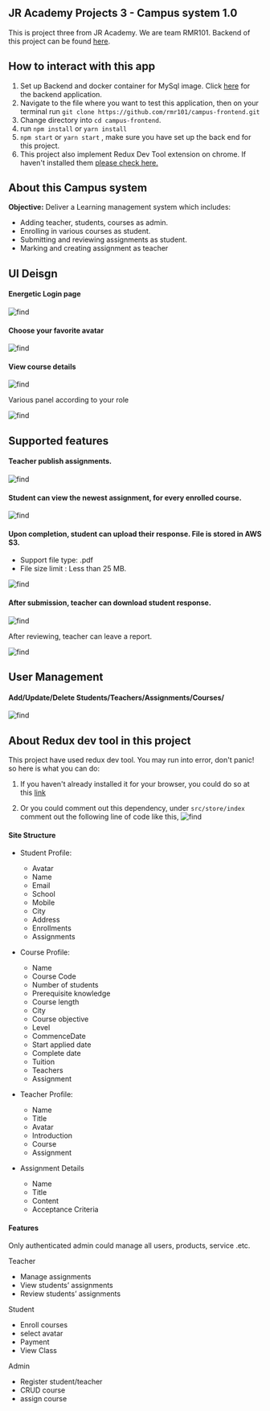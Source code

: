 ## JR Academy Projects 3 - Campus system 1.0 

This is project three from JR Academy. We are team RMR101.
Backend of this project can be found [here](https://github.com/rmr101/campus-backend).

## How to interact with this app

1. Set up Backend and docker container for MySql image. Click [here](https://github.com/rmr101/campus-backend) for the backend application.
2. Navigate to the file where you want to test this application, then on your terminal run `git clone https://github.com/rmr101/campus-frontend.git`
3. Change directory into `cd campus-frontend`.
4. run `npm install` or `yarn install`
5. `npm start` or `yarn start` , make sure you have set up the back end for this project.
6. This project also implement Redux Dev Tool extension on chrome. If haven't installed them [please check here.](#about-redux-dev-tool-in-this-project)

## About this Campus system

**Objective:** Deliver a Learning management system which includes:
- Adding teacher, students, courses as admin.
- Enrolling in various courses as student.
- Submitting and reviewing assignments as student.
- Marking and creating assignment as teacher

## UI Deisgn 

#### Energetic Login page

![find](readme_img/login.png)


#### Choose your favorite avatar

![find](readme_img/avatar-selection.png)


#### View course details

![find](readme_img/course-detail.png)

Various panel according to your role

![find](readme_img/role-panel.png)

## Supported features

#### Teacher publish assignments.

![find](readme_img/publish-new-assignment.png)

#### Student can view the newest assignment, for every enrolled course.
![find](readme_img/student-assignment-filter.png)

#### Upon completion, student can upload their response. File is stored in AWS S3.

- Support file type: .pdf
- File size limit : Less than 25 MB.

![find](readme_img/upload.png)

#### After submission, teacher can download student response.

![find](readme_img/teacher-assignment-filter.png)

After reviewing, teacher can leave a report.

![find](readme_img/teacher-report.png)

## User Management

#### Add/Update/Delete Students/Teachers/Assignments/Courses/

![find](readme_img/update-popup.png)

## About Redux dev tool in this project
This project have used redux dev tool. You may run into error, don't panic! so here is what you can do:

1. If you haven't already installed it for your browser, you could do so at this [link](https://chrome.google.com/webstore/detail/redux-devtools/lmhkpmbekcpmknklioeibfkpmmfibljd?hl=en)

2. Or you could comment out this dependency, under `src/store/index` comment out the following line of code like this,
![find](readme_img/redux-dev-tool.png)
   

#### Site Structure

- Student Profile:
	- Avatar
	- Name
	- Email
	- School
	- Mobile
	- City
	- Address
	- Enrollments
	- Assignments
  
- Course Profile:
	- Name
	- Course Code
	- Number of students
	- Prerequisite knowledge
	- Course length
	- City
	- Course objective
	- Level
	- CommenceDate
	- Start applied date
	- Complete date
	- Tuition
	- Teachers
	- Assignment
  
- Teacher Profile:
	- Name
	- Title
	- Avatar
	- Introduction
	- Course
	- Assignment
  
- Assignment Details
	- Name
	- Title
	- Content
	- Acceptance Criteria

#### Features

Only authenticated admin could manage all users, products, service .etc.

Teacher
- Manage assignments
- View students’ assignments
- Review students’ assignments

Student
- Enroll courses
- select avatar
- Payment
- View Class

Admin
- Register student/teacher
- CRUD course
- assign course
